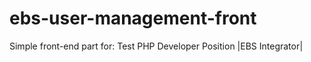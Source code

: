 # ebs-user-management-front
Simple front-end part for: Test PHP Developer Position |EBS Integrator|
